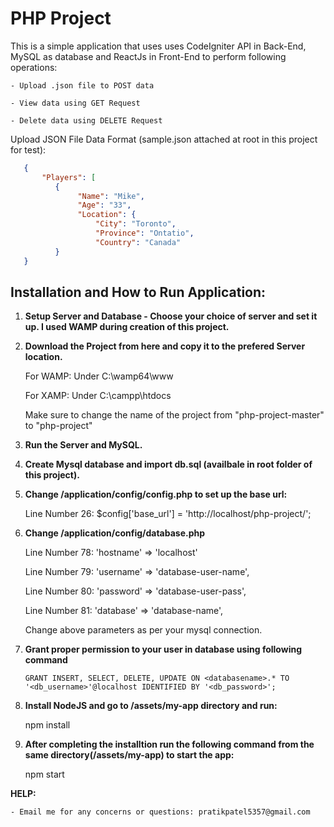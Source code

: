 #  PHP Project
    
This is a simple application that uses uses CodeIgniter API in Back-End, MySQL as database and ReactJs in Front-End to perform following operations:

    - Upload .json file to POST data
    
    - View data using GET Request
    
    - Delete data using DELETE Request
 
 Upload JSON File Data Format (sample.json attached at root in this project for test):
 ```json
    {
        "Players": [
           {
                "Name": "Mike",
                "Age": "33",
                "Location": {
                    "City": "Toronto",
                    "Province": "Ontatio",
                    "Country": "Canada"
           }
    }
 ```
    
## Installation and How to Run Application:

1. **Setup Server and Database - Choose your choice of server and set it up. I used WAMP during creation of this project.**

2. **Download the Project from here and copy it to the prefered Server location.**

    For WAMP: Under C:\wamp64\www

    For XAMP: Under C:\campp\htdocs

    Make sure to change the name of the project from "php-project-master"  to "php-project"

3. **Run the Server and MySQL.**

4. **Create Mysql database and import db.sql (availbale in root folder of this project).**

5. **Change /application/config/config.php to set up the base url:**

    Line Number 26: $config['base_url'] = 'http://localhost/php-project/';
    
7. **Change /application/config/database.php**

    Line Number 78: 'hostname' => 'localhost'

    Line Number 79: 'username' => 'database-user-name',

    Line Number 80: 'password' => 'database-user-pass',

    Line Number 81: 'database' => 'database-name',

      Change above parameters as per your mysql connection.

8. **Grant proper permission to your user in database using following command**

    ```mysql
    GRANT INSERT, SELECT, DELETE, UPDATE ON <databasename>.* TO '<db_username>'@localhost IDENTIFIED BY '<db_password>';
    ```

8. **Install NodeJS and go to /assets/my-app directory and run:**

    npm install

9. **After completing the installtion run the following command from the same directory(/assets/my-app) to start the app:**

     npm start
  
  **HELP:**
  
    - Email me for any concerns or questions: pratikpatel5357@gmail.com

